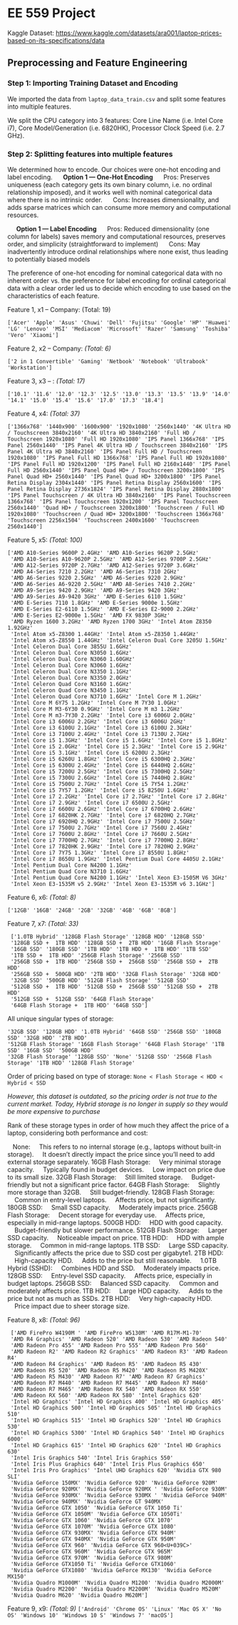 # EE 559 Project

Kaggle Dataset: https://www.kaggle.com/datasets/ara001/laptop-prices-based-on-its-specifications/data

## Preprocessing and Feature Engineering

### Step 1: Importing Training Dataset and Encoding 
We imported the data from `laptop_data_train.csv` and split some features into multiple features. 

We split the CPU category into 3 features: Core Line Name (i.e. Intel Core i7), Core Model/Generation (i.e. 6820HK), Processor Clock Speed (i.e. 2.7 GHz).


### Step 2: Splitting features into multiple features
We determined how to encode. Our choices were one-hot encoding and label encoding. 
&nbsp;&nbsp;&nbsp;&nbsp; **Option 1 — One-Hot Encoding**
&nbsp;&nbsp;&nbsp;&nbsp; Pros: Preserves uniqueness (each category gets its own binary column, i.e. no ordinal relationship imposed), and it works well with nominal categorical data where there is no intrinsic order. 
&nbsp;&nbsp;&nbsp;&nbsp; Cons: Increases dimensionality, and adds sparse matrices which can consume more memory and computational resources.

&nbsp;&nbsp;&nbsp;&nbsp; **Option 1 — Label Encoding**
&nbsp;&nbsp;&nbsp;&nbsp; Pros: Reduced dimensionality (one column for labels) saves memory and computational resources, preserves order, and simplicity (straightforward to implement)
&nbsp;&nbsp;&nbsp;&nbsp; Cons: May inadvertently introduce ordinal relationships where none exist, thus leading to potentially biased models

The preference of one-hot encoding for nominal categorical data with no inherent order vs. the preference for label encoding for ordinal categorical data with a clear order led us to decide which encoding to use based on the characteristics of each feature. 

Feature 1, x1 – Company: (Total: 19)
   
```['Acer' 'Apple' 'Asus' 'Chuwi' 'Dell' 'Fujitsu' 'Google' 'HP' 'Huawei' 'LG' 'Lenovo' 'MSI' 'Mediacom' 'Microsoft' 'Razer' 'Samsung' 'Toshiba' 'Vero' 'Xiaomi']```

Feature 2, x2 – Company: *(Total: 6)*

```['2 in 1 Convertible' 'Gaming' 'Netbook' 'Notebook' 'Ultrabook' 'Workstation']```

Feature 3, x3 – : *(Total: 17)*

```['10.1' '11.6' '12.0' '12.3' '12.5' '13.0' '13.3' '13.5' '13.9' '14.0' '14.1' '15.0' '15.4' '15.6' '17.0' '17.3' '18.4']```

Feature 4, x4: *(Total: 37)*

```['1366x768' '1440x900' '1600x900' '1920x1080' '2560x1440' '4K Ultra HD / Touchscreen 3840x2160' '4K Ultra HD 3840x2160' 'Full HD / Touchscreen 1920x1080' 'Full HD 1920x1080' 'IPS Panel 1366x768' 'IPS Panel 2560x1440' 'IPS Panel 4K Ultra HD / Touchscreen 3840x2160' 'IPS Panel 4K Ultra HD 3840x2160' 'IPS Panel Full HD / Touchscreen 1920x1080' 'IPS Panel Full HD 1366x768' 'IPS Panel Full HD 1920x1080' 'IPS Panel Full HD 1920x1200' 'IPS Panel Full HD 2160x1440' 'IPS Panel Full HD 2560x1440' 'IPS Panel Quad HD+ / Touchscreen 3200x1800' 'IPS Panel Quad HD+ 2560x1440' 'IPS Panel Quad HD+ 3200x1800' 'IPS Panel Retina Display 2304x1440' 'IPS Panel Retina Display 2560x1600' 'IPS Panel Retina Display 2736x1824' 'IPS Panel Retina Display 2880x1800' 'IPS Panel Touchscreen / 4K Ultra HD 3840x2160' 'IPS Panel Touchscreen 1366x768' 'IPS Panel Touchscreen 1920x1200' 'IPS Panel Touchscreen 2560x1440' 'Quad HD+ / Touchscreen 3200x1800' 'Touchscreen / Full HD 1920x1080' 'Touchscreen / Quad HD+ 3200x1800' 'Touchscreen 1366x768' 'Touchscreen 2256x1504' 'Touchscreen 2400x1600' 'Touchscreen 2560x1440']```

Feature 5, x5: *(Total: 100)*

```
['AMD A10-Series 9600P 2.4GHz' 'AMD A10-Series 9620P 2.5GHz'
 'AMD A10-Series A10-9620P 2.5GHz' 'AMD A12-Series 9700P 2.5GHz'
 'AMD A12-Series 9720P 2.7GHz' 'AMD A12-Series 9720P 3.6GHz'
 'AMD A4-Series 7210 2.2GHz' 'AMD A6-Series 7310 2GHz'
 'AMD A6-Series 9220 2.5GHz' 'AMD A6-Series 9220 2.9GHz'
 'AMD A6-Series A6-9220 2.5GHz' 'AMD A8-Series 7410 2.2GHz'
 'AMD A9-Series 9420 2.9GHz' 'AMD A9-Series 9420 3GHz'
 'AMD A9-Series A9-9420 3GHz' 'AMD E-Series 6110 1.5GHz'
 'AMD E-Series 7110 1.8GHz' 'AMD E-Series 9000e 1.5GHz'
 'AMD E-Series E2-6110 1.5GHz' 'AMD E-Series E2-9000 2.2GHz'
 'AMD E-Series E2-9000e 1.5GHz' 'AMD FX 9830P 3GHz'
 'AMD Ryzen 1600 3.2GHz' 'AMD Ryzen 1700 3GHz' 'Intel Atom Z8350 1.92GHz'
 'Intel Atom x5-Z8300 1.44GHz' 'Intel Atom x5-Z8350 1.44GHz'
 'Intel Atom x5-Z8550 1.44GHz' 'Intel Celeron Dual Core 3205U 1.5GHz'
 'Intel Celeron Dual Core 3855U 1.6GHz'
 'Intel Celeron Dual Core N3050 1.6GHz'
 'Intel Celeron Dual Core N3060 1.60GHz'
 'Intel Celeron Dual Core N3060 1.6GHz'
 'Intel Celeron Dual Core N3350 1.1GHz'
 'Intel Celeron Dual Core N3350 2.0GHz'
 'Intel Celeron Quad Core N3160 1.6GHz'
 'Intel Celeron Quad Core N3450 1.1GHz'
 'Intel Celeron Quad Core N3710 1.6GHz' 'Intel Core M 1.2GHz'
 'Intel Core M 6Y75 1.2GHz' 'Intel Core M 7Y30 1.0GHz'
 'Intel Core M M3-6Y30 0.9GHz' 'Intel Core M m3 1.2GHz'
 'Intel Core M m3-7Y30 2.2GHz' 'Intel Core i3 6006U 2.0GHz'
 'Intel Core i3 6006U 2.2GHz' 'Intel Core i3 6006U 2GHz'
 'Intel Core i3 6100U 2.1GHz' 'Intel Core i3 6100U 2.3GHz'
 'Intel Core i3 7100U 2.4GHz' 'Intel Core i3 7130U 2.7GHz'
 'Intel Core i5 1.3GHz' 'Intel Core i5 1.6GHz' 'Intel Core i5 1.8GHz'
 'Intel Core i5 2.0GHz' 'Intel Core i5 2.3GHz' 'Intel Core i5 2.9GHz'
 'Intel Core i5 3.1GHz' 'Intel Core i5 6200U 2.3GHz'
 'Intel Core i5 6260U 1.8GHz' 'Intel Core i5 6300HQ 2.3GHz'
 'Intel Core i5 6300U 2.4GHz' 'Intel Core i5 6440HQ 2.6GHz'
 'Intel Core i5 7200U 2.5GHz' 'Intel Core i5 7300HQ 2.5GHz'
 'Intel Core i5 7300U 2.6GHz' 'Intel Core i5 7440HQ 2.8GHz'
 'Intel Core i5 7500U 2.7GHz' 'Intel Core i5 7Y54 1.2GHz'
 'Intel Core i5 7Y57 1.2GHz' 'Intel Core i5 8250U 1.6GHz'
 'Intel Core i7 2.2GHz' 'Intel Core i7 2.7GHz' 'Intel Core i7 2.8GHz'
 'Intel Core i7 2.9GHz' 'Intel Core i7 6500U 2.5GHz'
 'Intel Core i7 6600U 2.6GHz' 'Intel Core i7 6700HQ 2.6GHz'
 'Intel Core i7 6820HK 2.7GHz' 'Intel Core i7 6820HQ 2.7GHz'
 'Intel Core i7 6920HQ 2.9GHz' 'Intel Core i7 7500U 2.5GHz'
 'Intel Core i7 7500U 2.7GHz' 'Intel Core i7 7560U 2.4GHz'
 'Intel Core i7 7600U 2.8GHz' 'Intel Core i7 7660U 2.5GHz'
 'Intel Core i7 7700HQ 2.7GHz' 'Intel Core i7 7700HQ 2.8GHz'
 'Intel Core i7 7820HK 2.9GHz' 'Intel Core i7 7820HQ 2.9GHz'
 'Intel Core i7 7Y75 1.3GHz' 'Intel Core i7 8550U 1.8GHz'
 'Intel Core i7 8650U 1.9GHz' 'Intel Pentium Dual Core 4405U 2.1GHz'
 'Intel Pentium Dual Core N4200 1.1GHz'
 'Intel Pentium Quad Core N3710 1.6GHz'
 'Intel Pentium Quad Core N4200 1.1GHz' 'Intel Xeon E3-1505M V6 3GHz'
 'Intel Xeon E3-1535M v5 2.9GHz' 'Intel Xeon E3-1535M v6 3.1GHz']
```

Feature 6, x6: *(Total: 8)*

```['12GB' '16GB' '24GB' '2GB' '32GB' '4GB' '6GB' '8GB']```

Feature 7, x7: *(Total: 33)*

```
 ['1.0TB Hybrid' '128GB Flash Storage' '128GB HDD' '128GB SSD'
 '128GB SSD +  1TB HDD' '128GB SSD +  2TB HDD' '16GB Flash Storage'
 '16GB SSD' '180GB SSD' '1TB HDD' '1TB HDD +  1TB HDD' '1TB SSD'
 '1TB SSD +  1TB HDD' '256GB Flash Storage' '256GB SSD'
 '256GB SSD +  1TB HDD' '256GB SSD +  256GB SSD' '256GB SSD +  2TB HDD'
 '256GB SSD +  500GB HDD' '2TB HDD' '32GB Flash Storage' '32GB HDD'
 '32GB SSD' '500GB HDD' '512GB Flash Storage' '512GB SSD'
 '512GB SSD +  1TB HDD' '512GB SSD +  256GB SSD' '512GB SSD +  2TB HDD'
 '512GB SSD +  512GB SSD' '64GB Flash Storage'
 '64GB Flash Storage +  1TB HDD' '64GB SSD']
```

All unique singular types of storage:
```
'32GB SSD' '128GB HDD' '1.0TB Hybrid' '64GB SSD' '256GB SSD' '180GB SSD' '32GB HDD' '2TB HDD'
'512GB Flash Storage' '16GB Flash Storage' '64GB Flash Storage' '1TB SSD' '16GB SSD' '500GB HDD'
'32GB Flash Storage' '128GB SSD' 'None' '512GB SSD' '256GB Flash Storage' '1TB HDD' '128GB Flash Storage'
```

Order of pricing based on type of storage: `None < Flash Storage < HDD < Hybrid < SSD`

*However, this dataset is outdated, so the pricing order is not true to the current market. Today, Hybrid storage is no longer in supply so they would be
more expensive to purchase*

Rank of these storage types in order of how much they affect the price of a laptop, considering both performance and cost:

&nbsp;&nbsp; None:
&nbsp;&nbsp;&nbsp;&nbsp;This refers to no internal storage (e.g., laptops without built-in storage).
&nbsp;&nbsp;&nbsp;&nbsp;It doesn’t directly impact the price since you’ll need to add external storage separately.
16GB Flash Storage:
&nbsp;&nbsp;&nbsp;&nbsp;Very minimal storage capacity.
&nbsp;&nbsp;&nbsp;&nbsp;Typically found in budget devices.
&nbsp;&nbsp;&nbsp;&nbsp;Low impact on price due to its small size.
32GB Flash Storage:
&nbsp;&nbsp;&nbsp;&nbsp;Still limited storage.
&nbsp;&nbsp;&nbsp;&nbsp;Budget-friendly but not a significant price factor.
64GB Flash Storage:
&nbsp;&nbsp;&nbsp;&nbsp;Slightly more storage than 32GB.
&nbsp;&nbsp;&nbsp;&nbsp;Still budget-friendly.
128GB Flash Storage:
&nbsp;&nbsp;&nbsp;&nbsp;Common in entry-level laptops.
&nbsp;&nbsp;&nbsp;&nbsp;Affects price, but not significantly.
180GB SSD:
&nbsp;&nbsp;&nbsp;&nbsp;Small SSD capacity.
&nbsp;&nbsp;&nbsp;&nbsp;Moderately impacts price.
256GB Flash Storage:
&nbsp;&nbsp;&nbsp;&nbsp;Decent storage for everyday use.
&nbsp;&nbsp;&nbsp;&nbsp;Affects price, especially in mid-range laptops.
500GB HDD:
&nbsp;&nbsp;&nbsp;&nbsp;HDD with good capacity.
&nbsp;&nbsp;&nbsp;&nbsp;Budget-friendly but slower performance.
512GB Flash Storage:
&nbsp;&nbsp;&nbsp;&nbsp;Larger SSD capacity.
&nbsp;&nbsp;&nbsp;&nbsp;Noticeable impact on price.
1TB HDD:
&nbsp;&nbsp;&nbsp;&nbsp;HDD with ample storage.
&nbsp;&nbsp;&nbsp;&nbsp;Common in mid-range laptops.
1TB SSD:
&nbsp;&nbsp;&nbsp;&nbsp;Large SSD capacity.
&nbsp;&nbsp;&nbsp;&nbsp;Significantly affects the price due to SSD cost per gigabyte1.
2TB HDD:
&nbsp;&nbsp;&nbsp;&nbsp;High-capacity HDD.
&nbsp;&nbsp;&nbsp;&nbsp;Adds to the price but still reasonable.
&nbsp;&nbsp;&nbsp;&nbsp;1.0TB Hybrid (SSHD):
&nbsp;&nbsp;&nbsp;&nbsp;Combines HDD and SSD.
&nbsp;&nbsp;&nbsp;&nbsp;Moderately impacts price.
128GB SSD:
&nbsp;&nbsp;&nbsp;&nbsp;Entry-level SSD capacity.
&nbsp;&nbsp;&nbsp;&nbsp;Affects price, especially in budget laptops.
256GB SSD:
&nbsp;&nbsp;&nbsp;&nbsp;Balanced SSD capacity.
&nbsp;&nbsp;&nbsp;&nbsp;Common and moderately affects price.
1TB HDD:
&nbsp;&nbsp;&nbsp;&nbsp;Large HDD capacity.
&nbsp;&nbsp;&nbsp;&nbsp;Adds to the price but not as much as SSDs.
2TB HDD:
&nbsp;&nbsp;&nbsp;&nbsp;Very high-capacity HDD.
&nbsp;&nbsp;&nbsp;&nbsp;Price impact due to sheer storage size.

Feature 8, x8: *(Total: 96)*

```
 ['AMD FirePro W4190M ' 'AMD FirePro W5130M' 'AMD R17M-M1-70'
 'AMD R4 Graphics' 'AMD Radeon 520' 'AMD Radeon 530' 'AMD Radeon 540'
 'AMD Radeon Pro 455' 'AMD Radeon Pro 555' 'AMD Radeon Pro 560'
 'AMD Radeon R2' 'AMD Radeon R2 Graphics' 'AMD Radeon R3' 'AMD Radeon R4'
 'AMD Radeon R4 Graphics' 'AMD Radeon R5' 'AMD Radeon R5 430'
 'AMD Radeon R5 520' 'AMD Radeon R5 M420' 'AMD Radeon R5 M420X'
 'AMD Radeon R5 M430' 'AMD Radeon R7' 'AMD Radeon R7 Graphics'
 'AMD Radeon R7 M440' 'AMD Radeon R7 M445' 'AMD Radeon R7 M460'
 'AMD Radeon R7 M465' 'AMD Radeon RX 540' 'AMD Radeon RX 550'
 'AMD Radeon RX 560' 'AMD Radeon RX 580' 'Intel Graphics 620'
 'Intel HD Graphics' 'Intel HD Graphics 400' 'Intel HD Graphics 405'
 'Intel HD Graphics 500' 'Intel HD Graphics 505' 'Intel HD Graphics 510'
 'Intel HD Graphics 515' 'Intel HD Graphics 520' 'Intel HD Graphics 530'
 'Intel HD Graphics 5300' 'Intel HD Graphics 540' 'Intel HD Graphics 6000'
 'Intel HD Graphics 615' 'Intel HD Graphics 620' 'Intel HD Graphics 630'
 'Intel Iris Graphics 540' 'Intel Iris Graphics 550'
 'Intel Iris Plus Graphics 640' 'Intel Iris Plus Graphics 650'
 'Intel Iris Pro Graphics' 'Intel UHD Graphics 620' 'Nvidia GTX 980 SLI'
 'Nvidia GeForce 150MX' 'Nvidia GeForce 920' 'Nvidia GeForce 920M'
 'Nvidia GeForce 920MX' 'Nvidia GeForce 920MX ' 'Nvidia GeForce 930M'
 'Nvidia GeForce 930MX' 'Nvidia GeForce 930MX ' 'Nvidia GeForce 940M'
 'Nvidia GeForce 940MX' 'Nvidia GeForce GT 940MX'
 'Nvidia GeForce GTX 1050' 'Nvidia GeForce GTX 1050 Ti'
 'Nvidia GeForce GTX 1050M' 'Nvidia GeForce GTX 1050Ti'
 'Nvidia GeForce GTX 1060' 'Nvidia GeForce GTX 1070'
 'Nvidia GeForce GTX 1070M' 'Nvidia GeForce GTX 1080'
 'Nvidia GeForce GTX 930MX' 'Nvidia GeForce GTX 940M'
 'Nvidia GeForce GTX 940MX' 'Nvidia GeForce GTX 950M'
 'Nvidia GeForce GTX 960' 'Nvidia GeForce GTX 960<U+039C>'
 'Nvidia GeForce GTX 960M' 'Nvidia GeForce GTX 965M'
 'Nvidia GeForce GTX 970M' 'Nvidia GeForce GTX 980M'
 'Nvidia GeForce GTX1050 Ti' 'Nvidia GeForce GTX1060'
 'Nvidia GeForce GTX1080' 'Nvidia GeForce MX130' 'Nvidia GeForce MX150'
 'Nvidia Quadro M1000M' 'Nvidia Quadro M1200' 'Nvidia Quadro M2000M'
 'Nvidia Quadro M2200' 'Nvidia Quadro M2200M' 'Nvidia Quadro M520M'
 'Nvidia Quadro M620' 'Nvidia Quadro M620M']
```

Feature 9, x9: *(Total: 9)*
```['Android' 'Chrome OS' 'Linux' 'Mac OS X' 'No OS' 'Windows 10' 'Windows 10 S' 'Windows 7' 'macOS']```
